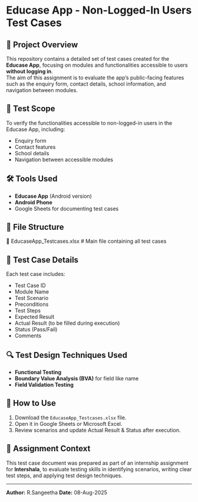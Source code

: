 # Educase App - Non-Logged-In Users Test Cases

## 📌 Project Overview
This repository contains a detailed set of test cases created for the **Educase App**, focusing on modules and functionalities accessible to users **without logging in**.  
The aim of this assignment is to evaluate the app’s public-facing features such as the enquiry form, contact details, school information, and navigation between modules.

## 🎯 Test Scope
To verify the functionalities accessible to non-logged-in users in the Educase App, including:
- Enquiry form
- Contact features
- School details
- Navigation between accessible modules

## 🛠 Tools Used
- **Educase App** (Android version)
- **Android Phone**
- Google Sheets for documenting test cases

## 📂 File Structure
📁 EducaseApp_Testcases.xlsx # Main file containing all test cases


## 📝 Test Case Details
Each test case includes:
- Test Case ID
- Module Name
- Test Scenario
- Preconditions
- Test Steps
- Expected Result
- Actual Result (to be filled during execution)
- Status (Pass/Fail)
- Comments

## 🔍 Test Design Techniques Used
- **Functional Testing**
- **Boundary Value Analysis (BVA)** for field like name
- **Field Validation Testing**

## 🚀 How to Use
1. Download the `EducaseApp_Testcases.xlsx` file.
2. Open it in Google Sheets or Microsoft Excel.
3. Review scenarios and update Actual Result & Status after execution.

## 📅 Assignment Context
This test case document was prepared as part of an internship assignment for **Intershala**, to evaluate testing skills in identifying scenarios, writing clear test steps, and applying test design techniques.

---

**Author:** R.Sangeetha 
**Date:** 08-Aug-2025
